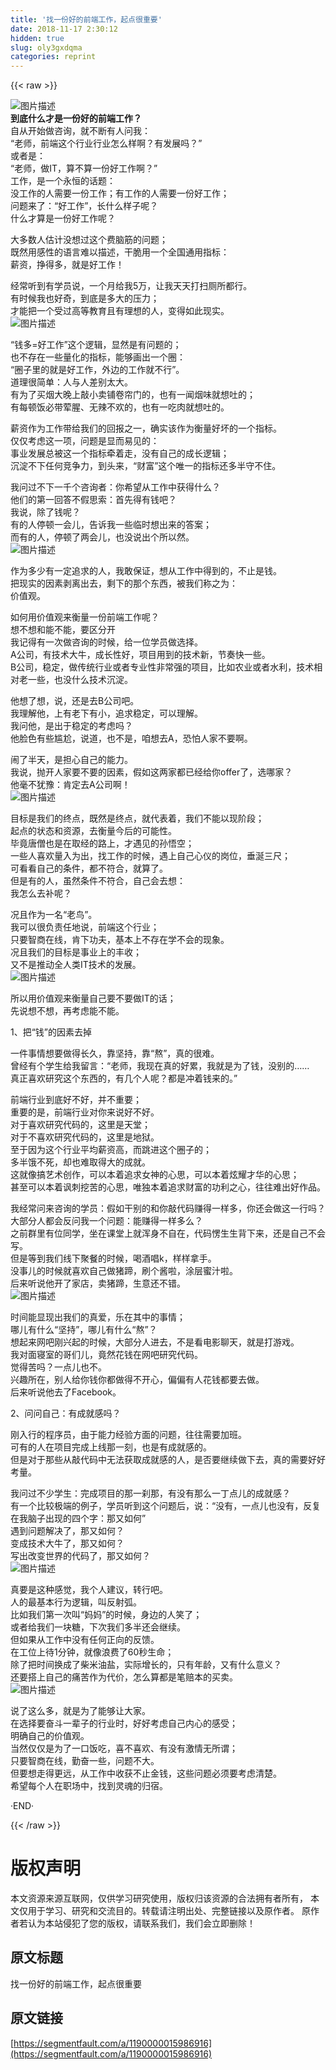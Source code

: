 ```yaml
---
title: '找一份好的前端工作，起点很重要' 
date: 2018-11-17 2:30:12
hidden: true
slug: oly3gxdqma
categories: reprint
---
```


{{< raw >}}
<p><span class="img-wrap"><img data-src="/img/bVbfe4y?w=1103&amp;h=727" src="https://static.alili.tech/img/bVbfe4y?w=1103&amp;h=727" alt="&#x56FE;&#x7247;&#x63CF;&#x8FF0;" title="&#x56FE;&#x7247;&#x63CF;&#x8FF0;" style="cursor:pointer;display:inline"></span><br><strong>&#x5230;&#x5E95;&#x4EC0;&#x4E48;&#x624D;&#x662F;&#x4E00;&#x4EFD;&#x597D;&#x7684;&#x524D;&#x7AEF;&#x5DE5;&#x4F5C;&#xFF1F;</strong><br>&#x81EA;&#x4ECE;&#x5F00;&#x59CB;&#x505A;&#x54A8;&#x8BE2;&#xFF0C;&#x5C31;&#x4E0D;&#x65AD;&#x6709;&#x4EBA;&#x95EE;&#x6211;&#xFF1A;<br>&#x201C;&#x8001;&#x5E08;&#xFF0C;&#x524D;&#x7AEF;&#x8FD9;&#x4E2A;&#x884C;&#x4E1A;&#x884C;&#x4E1A;&#x600E;&#x4E48;&#x6837;&#x554A;&#xFF1F;&#x6709;&#x53D1;&#x5C55;&#x5417;&#xFF1F;&#x201D;<br>&#x6216;&#x8005;&#x662F;&#xFF1A;<br>&#x201C;&#x8001;&#x5E08;&#xFF0C;&#x505A;IT&#xFF0C;&#x7B97;&#x4E0D;&#x7B97;&#x4E00;&#x4EFD;&#x597D;&#x5DE5;&#x4F5C;&#x554A;&#xFF1F;&#x201D;<br>&#x5DE5;&#x4F5C;&#xFF0C;&#x662F;&#x4E00;&#x4E2A;&#x6C38;&#x6052;&#x7684;&#x8BDD;&#x9898;&#xFF1A;<br>&#x6CA1;&#x5DE5;&#x4F5C;&#x7684;&#x4EBA;&#x9700;&#x8981;&#x4E00;&#x4EFD;&#x5DE5;&#x4F5C;&#xFF1B;&#x6709;&#x5DE5;&#x4F5C;&#x7684;&#x4EBA;&#x9700;&#x8981;&#x4E00;&#x4EFD;&#x597D;&#x5DE5;&#x4F5C;&#xFF1B;<br>&#x95EE;&#x9898;&#x6765;&#x4E86;&#xFF1A;&#x201C;&#x597D;&#x5DE5;&#x4F5C;&#x201D;&#xFF0C;&#x957F;&#x4EC0;&#x4E48;&#x6837;&#x5B50;&#x5462;&#xFF1F;<br>&#x4EC0;&#x4E48;&#x624D;&#x7B97;&#x662F;&#x4E00;&#x4EFD;&#x597D;&#x5DE5;&#x4F5C;&#x5462;&#xFF1F;</p><p>&#x5927;&#x591A;&#x6570;&#x4EBA;&#x4F30;&#x8BA1;&#x6CA1;&#x60F3;&#x8FC7;&#x8FD9;&#x4E2A;&#x8D39;&#x8111;&#x7B4B;&#x7684;&#x95EE;&#x9898;&#xFF1B;<br>&#x65E2;&#x7136;&#x7528;&#x611F;&#x6027;&#x7684;&#x8BED;&#x8A00;&#x96BE;&#x4EE5;&#x63CF;&#x8FF0;&#xFF0C;&#x5E72;&#x8106;&#x7528;&#x4E00;&#x4E2A;&#x5168;&#x56FD;&#x901A;&#x7528;&#x6307;&#x6807;&#xFF1A;<br>&#x85AA;&#x8D44;&#xFF0C;&#x6323;&#x5F97;&#x591A;&#xFF0C;&#x5C31;&#x662F;&#x597D;&#x5DE5;&#x4F5C;&#xFF01;</p><p>&#x7ECF;&#x5E38;&#x542C;&#x5230;&#x6709;&#x5B66;&#x5458;&#x8BF4;&#xFF0C;&#x4E00;&#x4E2A;&#x6708;&#x7ED9;&#x6211;5&#x4E07;&#xFF0C;&#x8BA9;&#x6211;&#x5929;&#x5929;&#x6253;&#x626B;&#x5395;&#x6240;&#x90FD;&#x884C;&#x3002;<br>&#x6709;&#x65F6;&#x5019;&#x6211;&#x4E5F;&#x597D;&#x5947;&#xFF0C;&#x5230;&#x5E95;&#x662F;&#x591A;&#x5927;&#x7684;&#x538B;&#x529B;&#xFF1B;<br>&#x624D;&#x80FD;&#x628A;&#x4E00;&#x4E2A;&#x53D7;&#x8FC7;&#x9AD8;&#x7B49;&#x6559;&#x80B2;&#x4E14;&#x6709;&#x7406;&#x60F3;&#x7684;&#x4EBA;&#xFF0C;&#x53D8;&#x5F97;&#x5982;&#x6B64;&#x73B0;&#x5B9E;&#x3002;<br><span class="img-wrap"><img data-src="/img/bVbfe4O?w=498&amp;h=251" src="https://static.alili.tech/img/bVbfe4O?w=498&amp;h=251" alt="&#x56FE;&#x7247;&#x63CF;&#x8FF0;" title="&#x56FE;&#x7247;&#x63CF;&#x8FF0;" style="cursor:pointer;display:inline"></span></p><p>&#x201C;&#x94B1;&#x591A;=&#x597D;&#x5DE5;&#x4F5C;&#x201D;&#x8FD9;&#x4E2A;&#x903B;&#x8F91;&#xFF0C;&#x663E;&#x7136;&#x662F;&#x6709;&#x95EE;&#x9898;&#x7684;&#xFF1B;<br>&#x4E5F;&#x4E0D;&#x5B58;&#x5728;&#x4E00;&#x4E9B;&#x91CF;&#x5316;&#x7684;&#x6307;&#x6807;&#xFF0C;&#x80FD;&#x591F;&#x753B;&#x51FA;&#x4E00;&#x4E2A;&#x5708;&#xFF1A;<br>&#x201C;&#x5708;&#x5B50;&#x91CC;&#x7684;&#x5C31;&#x662F;&#x597D;&#x5DE5;&#x4F5C;&#xFF0C;&#x5916;&#x8FB9;&#x7684;&#x5DE5;&#x4F5C;&#x5C31;&#x4E0D;&#x884C;&#x201D;&#x3002;<br>&#x9053;&#x7406;&#x5F88;&#x7B80;&#x5355;&#xFF1A;&#x4EBA;&#x4E0E;&#x4EBA;&#x5DEE;&#x522B;&#x592A;&#x5927;&#x3002;<br>&#x6709;&#x4E3A;&#x4E86;&#x4E70;&#x70DF;&#x5927;&#x665A;&#x4E0A;&#x6572;&#x5C0F;&#x5356;&#x94FA;&#x5377;&#x5E18;&#x95E8;&#x7684;&#xFF0C;&#x4E5F;&#x6709;&#x4E00;&#x95FB;&#x70DF;&#x5473;&#x5C31;&#x60F3;&#x5410;&#x7684;&#xFF1B;<br>&#x6709;&#x6BCF;&#x987F;&#x996D;&#x5FC5;&#x5E26;&#x8364;&#x8165;&#x3001;&#x65E0;&#x8FA3;&#x4E0D;&#x6B22;&#x7684;&#xFF0C;&#x4E5F;&#x6709;&#x4E00;&#x5403;&#x8089;&#x5C31;&#x60F3;&#x5410;&#x7684;&#x3002;</p><p>&#x85AA;&#x8D44;&#x4F5C;&#x4E3A;&#x5DE5;&#x4F5C;&#x5E26;&#x7ED9;&#x6211;&#x4EEC;&#x7684;&#x56DE;&#x62A5;&#x4E4B;&#x4E00;&#xFF0C;&#x786E;&#x5B9E;&#x8BE5;&#x4F5C;&#x4E3A;&#x8861;&#x91CF;&#x597D;&#x574F;&#x7684;&#x4E00;&#x4E2A;&#x6307;&#x6807;&#x3002;<br>&#x4EC5;&#x4EC5;&#x8003;&#x8651;&#x8FD9;&#x4E00;&#x9879;&#xFF0C;&#x95EE;&#x9898;&#x662F;&#x663E;&#x800C;&#x6613;&#x89C1;&#x7684;&#xFF1A;<br>&#x4E8B;&#x4E1A;&#x53D1;&#x5C55;&#x603B;&#x88AB;&#x8FD9;&#x4E00;&#x4E2A;&#x6307;&#x6807;&#x7275;&#x7740;&#x8D70;&#xFF0C;&#x6CA1;&#x6709;&#x81EA;&#x5DF1;&#x7684;&#x6210;&#x957F;&#x903B;&#x8F91;&#xFF1B;<br>&#x6C89;&#x6DC0;&#x4E0D;&#x4E0B;&#x4EFB;&#x4F55;&#x7ADE;&#x4E89;&#x529B;&#xFF0C;&#x5230;&#x5934;&#x6765;&#xFF0C;&#x201C;&#x8D22;&#x5BCC;&#x201D;&#x8FD9;&#x4E2A;&#x552F;&#x4E00;&#x7684;&#x6307;&#x6807;&#x8FD8;&#x591A;&#x534A;&#x5B88;&#x4E0D;&#x4F4F;&#x3002;</p><p>&#x6211;&#x95EE;&#x8FC7;&#x4E0D;&#x4E0B;&#x4E00;&#x5343;&#x4E2A;&#x54A8;&#x8BE2;&#x8005;&#xFF1A;&#x4F60;&#x5E0C;&#x671B;&#x4ECE;&#x5DE5;&#x4F5C;&#x4E2D;&#x83B7;&#x5F97;&#x4EC0;&#x4E48;&#xFF1F;<br>&#x4ED6;&#x4EEC;&#x7684;&#x7B2C;&#x4E00;&#x56DE;&#x7B54;&#x4E0D;&#x5047;&#x601D;&#x7D22;&#xFF1A;&#x9996;&#x5148;&#x5F97;&#x6709;&#x94B1;&#x5427;&#xFF1F;<br>&#x6211;&#x8BF4;&#xFF0C;&#x9664;&#x4E86;&#x94B1;&#x5462;&#xFF1F;<br>&#x6709;&#x7684;&#x4EBA;&#x505C;&#x987F;&#x4E00;&#x4F1A;&#x513F;&#xFF0C;&#x544A;&#x8BC9;&#x6211;&#x4E00;&#x4E9B;&#x4E34;&#x65F6;&#x60F3;&#x51FA;&#x6765;&#x7684;&#x7B54;&#x6848;&#xFF1B;<br>&#x800C;&#x6709;&#x7684;&#x4EBA;&#xFF0C;&#x505C;&#x987F;&#x4E86;&#x4E24;&#x4F1A;&#x513F;&#xFF0C;&#x4E5F;&#x6CA1;&#x8BF4;&#x51FA;&#x4E2A;&#x6240;&#x4EE5;&#x7136;&#x3002;<br><span class="img-wrap"><img data-src="/img/bVbfe4R?w=1620&amp;h=1080" src="https://static.alili.tech/img/bVbfe4R?w=1620&amp;h=1080" alt="&#x56FE;&#x7247;&#x63CF;&#x8FF0;" title="&#x56FE;&#x7247;&#x63CF;&#x8FF0;" style="cursor:pointer;display:inline"></span></p><p>&#x4F5C;&#x4E3A;&#x591A;&#x5C11;&#x6709;&#x4E00;&#x5B9A;&#x8FFD;&#x6C42;&#x7684;&#x4EBA;&#xFF0C;&#x6211;&#x6562;&#x4FDD;&#x8BC1;&#xFF0C;&#x60F3;&#x4ECE;&#x5DE5;&#x4F5C;&#x4E2D;&#x5F97;&#x5230;&#x7684;&#xFF0C;&#x4E0D;&#x6B62;&#x662F;&#x94B1;&#x3002;<br>&#x628A;&#x73B0;&#x5B9E;&#x7684;&#x56E0;&#x7D20;&#x5265;&#x79BB;&#x51FA;&#x53BB;&#xFF0C;&#x5269;&#x4E0B;&#x7684;&#x90A3;&#x4E2A;&#x4E1C;&#x897F;&#xFF0C;&#x88AB;&#x6211;&#x4EEC;&#x79F0;&#x4E4B;&#x4E3A;&#xFF1A;<br>&#x4EF7;&#x503C;&#x89C2;&#x3002;</p><p>&#x5982;&#x4F55;&#x7528;&#x4EF7;&#x503C;&#x89C2;&#x6765;&#x8861;&#x91CF;&#x4E00;&#x4EFD;&#x524D;&#x7AEF;&#x5DE5;&#x4F5C;&#x5462;&#xFF1F;<br>&#x60F3;&#x4E0D;&#x60F3;&#x548C;&#x80FD;&#x4E0D;&#x80FD;&#xFF0C;&#x8981;&#x533A;&#x5206;&#x5F00;<br>&#x6211;&#x8BB0;&#x5F97;&#x6709;&#x4E00;&#x6B21;&#x505A;&#x54A8;&#x8BE2;&#x7684;&#x65F6;&#x5019;&#xFF0C;&#x7ED9;&#x4E00;&#x4F4D;&#x5B66;&#x5458;&#x505A;&#x9009;&#x62E9;&#x3002;<br>A&#x516C;&#x53F8;&#xFF0C;&#x6709;&#x6280;&#x672F;&#x5927;&#x725B;&#xFF0C;&#x6210;&#x957F;&#x6027;&#x597D;&#xFF0C;&#x9879;&#x76EE;&#x7528;&#x5230;&#x7684;&#x6280;&#x672F;&#x65B0;&#xFF0C;&#x8282;&#x594F;&#x5FEB;&#x4E00;&#x4E9B;&#x3002;<br>B&#x516C;&#x53F8;&#xFF0C;&#x7A33;&#x5B9A;&#xFF0C;&#x505A;&#x4F20;&#x7EDF;&#x884C;&#x4E1A;&#x6216;&#x8005;&#x4E13;&#x4E1A;&#x6027;&#x975E;&#x5E38;&#x5F3A;&#x7684;&#x9879;&#x76EE;&#xFF0C;&#x6BD4;&#x5982;&#x519C;&#x4E1A;&#x6216;&#x8005;&#x6C34;&#x5229;&#xFF0C;&#x6280;&#x672F;&#x76F8;&#x5BF9;&#x8001;&#x4E00;&#x4E9B;&#xFF0C;&#x4E5F;&#x6CA1;&#x4EC0;&#x4E48;&#x6280;&#x672F;&#x6C89;&#x6DC0;&#x3002;</p><p>&#x4ED6;&#x60F3;&#x4E86;&#x60F3;&#xFF0C;&#x8BF4;&#xFF0C;&#x8FD8;&#x662F;&#x53BB;B&#x516C;&#x53F8;&#x5427;&#x3002;<br>&#x6211;&#x7406;&#x89E3;&#x4ED6;&#xFF0C;&#x4E0A;&#x6709;&#x8001;&#x4E0B;&#x6709;&#x5C0F;&#xFF0C;&#x8FFD;&#x6C42;&#x7A33;&#x5B9A;&#xFF0C;&#x53EF;&#x4EE5;&#x7406;&#x89E3;&#x3002;<br>&#x6211;&#x95EE;&#x4ED6;&#xFF0C;&#x662F;&#x51FA;&#x4E8E;&#x7A33;&#x5B9A;&#x7684;&#x8003;&#x8651;&#x5417;&#xFF1F;<br>&#x4ED6;&#x8138;&#x8272;&#x6709;&#x4E9B;&#x5C34;&#x5C2C;&#xFF0C;&#x8BF4;&#x9053;&#xFF0C;&#x4E5F;&#x4E0D;&#x662F;&#xFF0C;&#x54B1;&#x60F3;&#x53BB;A&#xFF0C;&#x6050;&#x6015;&#x4EBA;&#x5BB6;&#x4E0D;&#x8981;&#x554A;&#x3002;</p><p>&#x95F9;&#x4E86;&#x534A;&#x5929;&#xFF0C;&#x662F;&#x62C5;&#x5FC3;&#x81EA;&#x5DF1;&#x7684;&#x80FD;&#x529B;&#x3002;<br>&#x6211;&#x8BF4;&#xFF0C;&#x629B;&#x5F00;&#x4EBA;&#x5BB6;&#x8981;&#x4E0D;&#x8981;&#x7684;&#x56E0;&#x7D20;&#xFF0C;&#x5047;&#x5982;&#x8FD9;&#x4E24;&#x5BB6;&#x90FD;&#x5DF2;&#x7ECF;&#x7ED9;&#x4F60;offer&#x4E86;&#xFF0C;&#x9009;&#x54EA;&#x5BB6;&#xFF1F;<br>&#x4ED6;&#x6BEB;&#x4E0D;&#x72B9;&#x8C6B;&#xFF1A;&#x80AF;&#x5B9A;&#x53BB;A&#x516C;&#x53F8;&#x554A;&#xFF01;<br><span class="img-wrap"><img data-src="/img/bVbfe43?w=1620&amp;h=1080" src="https://static.alili.tech/img/bVbfe43?w=1620&amp;h=1080" alt="&#x56FE;&#x7247;&#x63CF;&#x8FF0;" title="&#x56FE;&#x7247;&#x63CF;&#x8FF0;" style="cursor:pointer"></span></p><p>&#x76EE;&#x6807;&#x662F;&#x6211;&#x4EEC;&#x7684;&#x7EC8;&#x70B9;&#xFF0C;&#x65E2;&#x7136;&#x662F;&#x7EC8;&#x70B9;&#xFF0C;&#x5C31;&#x4EE3;&#x8868;&#x7740;&#xFF0C;&#x6211;&#x4EEC;&#x4E0D;&#x80FD;&#x4EE5;&#x73B0;&#x9636;&#x6BB5;&#xFF1B;<br>&#x8D77;&#x70B9;&#x7684;&#x72B6;&#x6001;&#x548C;&#x8D44;&#x6E90;&#xFF0C;&#x53BB;&#x8861;&#x91CF;&#x4ECA;&#x540E;&#x7684;&#x53EF;&#x80FD;&#x6027;&#x3002;<br>&#x6BD5;&#x7ADF;&#x5510;&#x50E7;&#x4E5F;&#x662F;&#x5728;&#x53D6;&#x7ECF;&#x7684;&#x8DEF;&#x4E0A;&#xFF0C;&#x624D;&#x9047;&#x89C1;&#x7684;&#x5B59;&#x609F;&#x7A7A;&#xFF1B;<br>&#x4E00;&#x4E9B;&#x4EBA;&#x559C;&#x6B22;&#x91CF;&#x5165;&#x4E3A;&#x51FA;&#xFF0C;&#x627E;&#x5DE5;&#x4F5C;&#x7684;&#x65F6;&#x5019;&#xFF0C;&#x9047;&#x4E0A;&#x81EA;&#x5DF1;&#x5FC3;&#x4EEA;&#x7684;&#x5C97;&#x4F4D;&#xFF0C;&#x5782;&#x6D8E;&#x4E09;&#x5C3A;&#xFF1B;<br>&#x53EF;&#x770B;&#x770B;&#x81EA;&#x5DF1;&#x7684;&#x6761;&#x4EF6;&#xFF0C;&#x90FD;&#x4E0D;&#x7B26;&#x5408;&#xFF0C;&#x5C31;&#x7B97;&#x4E86;&#x3002;<br>&#x4F46;&#x662F;&#x6709;&#x7684;&#x4EBA;&#xFF0C;&#x867D;&#x7136;&#x6761;&#x4EF6;&#x4E0D;&#x7B26;&#x5408;&#xFF0C;&#x81EA;&#x5DF1;&#x4F1A;&#x53BB;&#x60F3;&#xFF1A;<br>&#x6211;&#x600E;&#x4E48;&#x53BB;&#x8865;&#x5462;&#xFF1F;</p><p>&#x51B5;&#x4E14;&#x4F5C;&#x4E3A;&#x4E00;&#x540D;&#x201C;&#x8001;&#x9E1F;&#x201D;&#x3002;<br>&#x6211;&#x53EF;&#x4EE5;&#x5F88;&#x8D1F;&#x8D23;&#x4EFB;&#x5730;&#x8BF4;&#xFF0C;&#x524D;&#x7AEF;&#x8FD9;&#x4E2A;&#x884C;&#x4E1A;&#xFF1B;<br>&#x53EA;&#x8981;&#x667A;&#x5546;&#x5728;&#x7EBF;&#xFF0C;&#x80AF;&#x4E0B;&#x529F;&#x592B;&#xFF0C;&#x57FA;&#x672C;&#x4E0A;&#x4E0D;&#x5B58;&#x5728;&#x5B66;&#x4E0D;&#x4F1A;&#x7684;&#x73B0;&#x8C61;&#x3002;<br>&#x51B5;&#x4E14;&#x6211;&#x4EEC;&#x7684;&#x76EE;&#x6807;&#x662F;&#x4E8B;&#x4E1A;&#x4E0A;&#x7684;&#x4E30;&#x6536;&#xFF1B;<br>&#x53C8;&#x4E0D;&#x662F;&#x63A8;&#x52A8;&#x5168;&#x4EBA;&#x7C7B;IT&#x6280;&#x672F;&#x7684;&#x53D1;&#x5C55;&#x3002;<br><span class="img-wrap"><img data-src="/img/bVbfe47?w=510&amp;h=340" src="https://static.alili.tech/img/bVbfe47?w=510&amp;h=340" alt="&#x56FE;&#x7247;&#x63CF;&#x8FF0;" title="&#x56FE;&#x7247;&#x63CF;&#x8FF0;" style="cursor:pointer;display:inline"></span></p><p>&#x6240;&#x4EE5;&#x7528;&#x4EF7;&#x503C;&#x89C2;&#x6765;&#x8861;&#x91CF;&#x81EA;&#x5DF1;&#x8981;&#x4E0D;&#x8981;&#x505A;IT&#x7684;&#x8BDD;&#xFF1B;<br>&#x5148;&#x8BF4;&#x60F3;&#x4E0D;&#x60F3;&#xFF0C;&#x518D;&#x8003;&#x8651;&#x80FD;&#x4E0D;&#x80FD;&#x3002;</p><p>1&#x3001;&#x628A;&#x201C;&#x94B1;&#x201D;&#x7684;&#x56E0;&#x7D20;&#x53BB;&#x6389;</p><p>&#x4E00;&#x4EF6;&#x4E8B;&#x60C5;&#x60F3;&#x8981;&#x505A;&#x5F97;&#x957F;&#x4E45;&#xFF0C;&#x9760;&#x575A;&#x6301;&#xFF0C;&#x9760;&#x201C;&#x71AC;&#x201D;&#xFF0C;&#x771F;&#x7684;&#x5F88;&#x96BE;&#x3002;<br>&#x66FE;&#x7ECF;&#x6709;&#x4E2A;&#x5B66;&#x751F;&#x7ED9;&#x6211;&#x7559;&#x8A00;&#xFF1A;&#x201C;&#x8001;&#x5E08;&#xFF0C;&#x6211;&#x73B0;&#x5728;&#x771F;&#x7684;&#x597D;&#x7D2F;&#xFF0C;&#x6211;&#x5C31;&#x662F;&#x4E3A;&#x4E86;&#x94B1;&#xFF0C;&#x6CA1;&#x522B;&#x7684;&#x2026;&#x2026;<br>&#x771F;&#x6B63;&#x559C;&#x6B22;&#x7814;&#x7A76;&#x8FD9;&#x4E2A;&#x4E1C;&#x897F;&#x7684;&#xFF0C;&#x6709;&#x51E0;&#x4E2A;&#x4EBA;&#x5462;&#xFF1F;&#x90FD;&#x662F;&#x51B2;&#x7740;&#x94B1;&#x6765;&#x7684;&#x3002;&#x201D;</p><p>&#x524D;&#x7AEF;&#x884C;&#x4E1A;&#x5230;&#x5E95;&#x597D;&#x4E0D;&#x597D;&#xFF0C;&#x5E76;&#x4E0D;&#x91CD;&#x8981;&#xFF1B;<br>&#x91CD;&#x8981;&#x7684;&#x662F;&#xFF0C;&#x524D;&#x7AEF;&#x884C;&#x4E1A;&#x5BF9;&#x4F60;&#x6765;&#x8BF4;&#x597D;&#x4E0D;&#x597D;&#x3002;<br>&#x5BF9;&#x4E8E;&#x559C;&#x6B22;&#x7814;&#x7A76;&#x4EE3;&#x7801;&#x7684;&#xFF0C;&#x8FD9;&#x91CC;&#x662F;&#x5929;&#x5802;&#xFF1B;<br>&#x5BF9;&#x4E8E;&#x4E0D;&#x559C;&#x6B22;&#x7814;&#x7A76;&#x4EE3;&#x7801;&#x7684;&#xFF0C;&#x8FD9;&#x91CC;&#x662F;&#x5730;&#x72F1;&#x3002;<br>&#x81F3;&#x4E8E;&#x56E0;&#x4E3A;&#x8FD9;&#x4E2A;&#x884C;&#x4E1A;&#x5E73;&#x5747;&#x85AA;&#x8D44;&#x9AD8;&#xFF0C;&#x800C;&#x8DF3;&#x8FDB;&#x8FD9;&#x4E2A;&#x5708;&#x5B50;&#x7684;&#xFF1B;<br>&#x591A;&#x534A;&#x997F;&#x4E0D;&#x6B7B;&#xFF0C;&#x5374;&#x4E5F;&#x96BE;&#x53D6;&#x5F97;&#x5927;&#x7684;&#x6210;&#x5C31;&#x3002;<br>&#x8FD9;&#x5C31;&#x50CF;&#x641E;&#x827A;&#x672F;&#x521B;&#x4F5C;&#xFF0C;&#x53EF;&#x4EE5;&#x672C;&#x7740;&#x8FFD;&#x6C42;&#x5973;&#x795E;&#x7684;&#x5FC3;&#x601D;&#xFF0C;&#x53EF;&#x4EE5;&#x672C;&#x7740;&#x70AB;&#x8000;&#x624D;&#x534E;&#x7684;&#x5FC3;&#x601D;&#xFF1B;<br>&#x751A;&#x81F3;&#x53EF;&#x4EE5;&#x672C;&#x7740;&#x8BBD;&#x523A;&#x6316;&#x82E6;&#x7684;&#x5FC3;&#x601D;&#xFF0C;&#x552F;&#x72EC;&#x672C;&#x7740;&#x8FFD;&#x6C42;&#x8D22;&#x5BCC;&#x7684;&#x529F;&#x5229;&#x4E4B;&#x5FC3;&#xFF0C;&#x5F80;&#x5F80;&#x96BE;&#x51FA;&#x597D;&#x4F5C;&#x54C1;&#x3002;</p><p>&#x6211;&#x7ECF;&#x5E38;&#x95EE;&#x6765;&#x54A8;&#x8BE2;&#x7684;&#x5B66;&#x5458;&#xFF1A;&#x5047;&#x5982;&#x5E72;&#x522B;&#x7684;&#x548C;&#x4F60;&#x6572;&#x4EE3;&#x7801;&#x8D5A;&#x5F97;&#x4E00;&#x6837;&#x591A;&#xFF0C;&#x4F60;&#x8FD8;&#x4F1A;&#x505A;&#x8FD9;&#x4E00;&#x884C;&#x5417;&#xFF1F;<br>&#x5927;&#x90E8;&#x5206;&#x4EBA;&#x90FD;&#x4F1A;&#x53CD;&#x95EE;&#x6211;&#x4E00;&#x4E2A;&#x95EE;&#x9898;&#xFF1A;&#x80FD;&#x8D5A;&#x5F97;&#x4E00;&#x6837;&#x591A;&#x4E48;&#xFF1F;<br>&#x4E4B;&#x524D;&#x7FA4;&#x91CC;&#x6709;&#x4F4D;&#x540C;&#x5B66;&#xFF0C;&#x5750;&#x5728;&#x8BFE;&#x5802;&#x4E0A;&#x5C31;&#x6D51;&#x8EAB;&#x4E0D;&#x81EA;&#x5728;&#xFF0C;&#x4EE3;&#x7801;&#x6123;&#x751F;&#x751F;&#x80CC;&#x4E0B;&#x6765;&#xFF0C;&#x8FD8;&#x662F;&#x81EA;&#x5DF1;&#x4E0D;&#x4F1A;&#x5199;&#x3002;<br>&#x4F46;&#x662F;&#x7B49;&#x5230;&#x6211;&#x4EEC;&#x7EBF;&#x4E0B;&#x805A;&#x9910;&#x7684;&#x65F6;&#x5019;&#xFF0C;&#x559D;&#x9152;&#x5531;k&#xFF0C;&#x6837;&#x6837;&#x62FF;&#x624B;&#x3002;<br>&#x6CA1;&#x4E8B;&#x513F;&#x7684;&#x65F6;&#x5019;&#x5C31;&#x559C;&#x6B22;&#x81EA;&#x5DF1;&#x505A;&#x732A;&#x8E44;&#xFF0C;&#x5237;&#x4E2A;&#x9171;&#x5566;&#xFF0C;&#x6D82;&#x5C42;&#x871C;&#x6C41;&#x5566;&#x3002;<br>&#x540E;&#x6765;&#x542C;&#x8BF4;&#x4ED6;&#x5F00;&#x4E86;&#x5BB6;&#x5E97;&#xFF0C;&#x5356;&#x732A;&#x8E44;&#xFF0C;&#x751F;&#x610F;&#x8FD8;&#x4E0D;&#x9519;&#x3002;<br><span class="img-wrap"><img data-src="/img/bVbfe48?w=1620&amp;h=1080" src="https://static.alili.tech/img/bVbfe48?w=1620&amp;h=1080" alt="&#x56FE;&#x7247;&#x63CF;&#x8FF0;" title="&#x56FE;&#x7247;&#x63CF;&#x8FF0;" style="cursor:pointer"></span></p><p>&#x65F6;&#x95F4;&#x80FD;&#x663E;&#x73B0;&#x51FA;&#x6211;&#x4EEC;&#x7684;&#x771F;&#x7231;&#xFF0C;&#x4E50;&#x5728;&#x5176;&#x4E2D;&#x7684;&#x4E8B;&#x60C5;&#xFF1B;<br>&#x54EA;&#x513F;&#x6709;&#x4EC0;&#x4E48;&#x201C;&#x575A;&#x6301;&#x201D;&#xFF0C;&#x54EA;&#x513F;&#x6709;&#x4EC0;&#x4E48;&#x201C;&#x71AC;&#x201D;&#xFF1F;<br>&#x60F3;&#x8D77;&#x6765;&#x7F51;&#x5427;&#x521A;&#x5174;&#x8D77;&#x7684;&#x65F6;&#x5019;&#xFF0C;&#x5927;&#x90E8;&#x5206;&#x4EBA;&#x8FDB;&#x53BB;&#xFF0C;&#x4E0D;&#x662F;&#x770B;&#x7535;&#x5F71;&#x804A;&#x5929;&#xFF0C;&#x5C31;&#x662F;&#x6253;&#x6E38;&#x620F;&#x3002;<br>&#x6211;&#x5BF9;&#x9762;&#x5BDD;&#x5BA4;&#x7684;&#x54E5;&#x4EEC;&#x513F;&#xFF0C;&#x7ADF;&#x7136;&#x82B1;&#x94B1;&#x5728;&#x7F51;&#x5427;&#x7814;&#x7A76;&#x4EE3;&#x7801;&#x3002;<br>&#x89C9;&#x5F97;&#x82E6;&#x5417;&#xFF1F;&#x4E00;&#x70B9;&#x513F;&#x4E5F;&#x4E0D;&#x3002;<br>&#x5174;&#x8DA3;&#x6240;&#x5728;&#xFF0C;&#x522B;&#x4EBA;&#x7ED9;&#x4F60;&#x94B1;&#x4F60;&#x90FD;&#x505A;&#x5F97;&#x4E0D;&#x5F00;&#x5FC3;&#xFF0C;&#x504F;&#x504F;&#x6709;&#x4EBA;&#x82B1;&#x94B1;&#x90FD;&#x8981;&#x53BB;&#x505A;&#x3002;<br>&#x540E;&#x6765;&#x542C;&#x8BF4;&#x4ED6;&#x53BB;&#x4E86;Facebook&#x3002;</p><p>2&#x3001;&#x95EE;&#x95EE;&#x81EA;&#x5DF1;&#xFF1A;&#x6709;&#x6210;&#x5C31;&#x611F;&#x5417;&#xFF1F;</p><p>&#x521A;&#x5165;&#x884C;&#x7684;&#x7A0B;&#x5E8F;&#x5458;&#xFF0C;&#x7531;&#x4E8E;&#x80FD;&#x529B;&#x7ECF;&#x9A8C;&#x65B9;&#x9762;&#x7684;&#x95EE;&#x9898;&#xFF0C;&#x5F80;&#x5F80;&#x9700;&#x8981;&#x52A0;&#x73ED;&#x3002;<br>&#x53EF;&#x6709;&#x7684;&#x4EBA;&#x5728;&#x9879;&#x76EE;&#x5B8C;&#x6210;&#x4E0A;&#x7EBF;&#x90A3;&#x4E00;&#x523B;&#xFF0C;&#x4E5F;&#x662F;&#x6709;&#x6210;&#x5C31;&#x611F;&#x7684;&#x3002;<br>&#x4F46;&#x662F;&#x5BF9;&#x4E8E;&#x90A3;&#x4E9B;&#x4ECE;&#x6572;&#x4EE3;&#x7801;&#x4E2D;&#x65E0;&#x6CD5;&#x83B7;&#x53D6;&#x6210;&#x5C31;&#x611F;&#x7684;&#x4EBA;&#xFF0C;&#x662F;&#x5426;&#x8981;&#x7EE7;&#x7EED;&#x505A;&#x4E0B;&#x53BB;&#xFF0C;&#x771F;&#x7684;&#x9700;&#x8981;&#x597D;&#x597D;&#x8003;&#x91CF;&#x3002;</p><p>&#x6211;&#x95EE;&#x8FC7;&#x4E0D;&#x5C11;&#x5B66;&#x751F;&#xFF1A;&#x5B8C;&#x6210;&#x9879;&#x76EE;&#x7684;&#x90A3;&#x4E00;&#x5239;&#x90A3;&#xFF0C;&#x6709;&#x6CA1;&#x6709;&#x90A3;&#x4E48;&#x4E00;&#x4E01;&#x70B9;&#x513F;&#x7684;&#x6210;&#x5C31;&#x611F;&#xFF1F;<br>&#x6709;&#x4E00;&#x4E2A;&#x6BD4;&#x8F83;&#x6781;&#x7AEF;&#x7684;&#x4F8B;&#x5B50;&#xFF0C;&#x5B66;&#x5458;&#x542C;&#x5230;&#x8FD9;&#x4E2A;&#x95EE;&#x9898;&#x540E;&#xFF0C;&#x8BF4;&#xFF1A;&#x201C;&#x6CA1;&#x6709;&#xFF0C;&#x4E00;&#x70B9;&#x513F;&#x4E5F;&#x6CA1;&#x6709;&#xFF0C;&#x53CD;&#x590D;&#x5728;&#x6211;&#x8111;&#x5B50;&#x51FA;&#x73B0;&#x7684;&#x56DB;&#x4E2A;&#x5B57;&#xFF1A;&#x90A3;&#x53C8;&#x5982;&#x4F55;&#x201D;<br>&#x9047;&#x5230;&#x95EE;&#x9898;&#x89E3;&#x51B3;&#x4E86;&#xFF0C;&#x90A3;&#x53C8;&#x5982;&#x4F55;&#xFF1F;<br>&#x53D8;&#x6210;&#x6280;&#x672F;&#x5927;&#x725B;&#x4E86;&#xFF0C;&#x90A3;&#x53C8;&#x5982;&#x4F55;&#xFF1F;<br>&#x5199;&#x51FA;&#x6539;&#x53D8;&#x4E16;&#x754C;&#x7684;&#x4EE3;&#x7801;&#x4E86;&#xFF0C;&#x90A3;&#x53C8;&#x5982;&#x4F55;&#xFF1F;<br><span class="img-wrap"><img data-src="/img/bVbfe5g?w=1620&amp;h=1080" src="https://static.alili.tech/img/bVbfe5g?w=1620&amp;h=1080" alt="&#x56FE;&#x7247;&#x63CF;&#x8FF0;" title="&#x56FE;&#x7247;&#x63CF;&#x8FF0;" style="cursor:pointer;display:inline"></span></p><p>&#x771F;&#x8981;&#x662F;&#x8FD9;&#x79CD;&#x611F;&#x89C9;&#xFF0C;&#x6211;&#x4E2A;&#x4EBA;&#x5EFA;&#x8BAE;&#xFF0C;&#x8F6C;&#x884C;&#x5427;&#x3002;<br>&#x4EBA;&#x7684;&#x6700;&#x57FA;&#x672C;&#x884C;&#x4E3A;&#x903B;&#x8F91;&#xFF0C;&#x53EB;&#x53CD;&#x5C04;&#x5F27;&#x3002;<br>&#x6BD4;&#x5982;&#x6211;&#x4EEC;&#x7B2C;&#x4E00;&#x6B21;&#x53EB;&#x201C;&#x5988;&#x5988;&#x201D;&#x7684;&#x65F6;&#x5019;&#xFF0C;&#x8EAB;&#x8FB9;&#x7684;&#x4EBA;&#x7B11;&#x4E86;&#xFF1B;<br>&#x6216;&#x8005;&#x7ED9;&#x6211;&#x4EEC;&#x4E00;&#x5757;&#x7CD6;&#xFF0C;&#x4E0B;&#x6B21;&#x6211;&#x4EEC;&#x591A;&#x534A;&#x8FD8;&#x4F1A;&#x7EE7;&#x7EED;&#x3002;<br>&#x4F46;&#x5982;&#x679C;&#x4ECE;&#x5DE5;&#x4F5C;&#x4E2D;&#x6CA1;&#x6709;&#x4EFB;&#x4F55;&#x6B63;&#x5411;&#x7684;&#x53CD;&#x9988;&#x3002;<br>&#x5728;&#x5DE5;&#x4F4D;&#x4E0A;&#x5F85;1&#x5206;&#x949F;&#xFF0C;&#x5C31;&#x50CF;&#x6D6A;&#x8D39;&#x4E86;60&#x79D2;&#x751F;&#x547D;&#xFF1B;<br>&#x9664;&#x4E86;&#x628A;&#x65F6;&#x95F4;&#x6362;&#x6210;&#x4E86;&#x67F4;&#x7C73;&#x6CB9;&#x76D0;&#xFF0C;&#x5B9E;&#x9645;&#x589E;&#x957F;&#x7684;&#xFF0C;&#x53EA;&#x6709;&#x5E74;&#x9F84;&#xFF0C;&#x53C8;&#x6709;&#x4EC0;&#x4E48;&#x610F;&#x4E49;&#xFF1F;<br>&#x8FD8;&#x8981;&#x642D;&#x4E0A;&#x81EA;&#x5DF1;&#x7684;&#x75DB;&#x82E6;&#x4F5C;&#x4E3A;&#x4EE3;&#x4EF7;&#xFF0C;&#x600E;&#x4E48;&#x7B97;&#x90FD;&#x662F;&#x7B14;&#x8D54;&#x672C;&#x7684;&#x4E70;&#x5356;&#x3002;<br><span class="img-wrap"><img data-src="/img/bVbfe5k?w=1616&amp;h=1080" src="https://static.alili.tech/img/bVbfe5k?w=1616&amp;h=1080" alt="&#x56FE;&#x7247;&#x63CF;&#x8FF0;" title="&#x56FE;&#x7247;&#x63CF;&#x8FF0;" style="cursor:pointer"></span></p><p>&#x8BF4;&#x4E86;&#x8FD9;&#x4E48;&#x591A;&#xFF0C;&#x5C31;&#x662F;&#x4E3A;&#x4E86;&#x80FD;&#x591F;&#x8BA9;&#x5927;&#x5BB6;&#x3002;<br>&#x5728;&#x9009;&#x62E9;&#x8981;&#x594B;&#x6597;&#x4E00;&#x8F88;&#x5B50;&#x7684;&#x884C;&#x4E1A;&#x65F6;&#xFF0C;&#x597D;&#x597D;&#x8003;&#x8651;&#x81EA;&#x5DF1;&#x5185;&#x5FC3;&#x7684;&#x611F;&#x53D7;&#xFF1B;<br>&#x660E;&#x786E;&#x81EA;&#x5DF1;&#x7684;&#x4EF7;&#x503C;&#x89C2;&#x3002;<br>&#x5F53;&#x7136;&#x4EC5;&#x4EC5;&#x662F;&#x4E3A;&#x4E86;&#x4E00;&#x53E3;&#x996D;&#x5403;&#xFF0C;&#x559C;&#x4E0D;&#x559C;&#x6B22;&#x3001;&#x6709;&#x6CA1;&#x6709;&#x6FC0;&#x60C5;&#x65E0;&#x6240;&#x8C13;&#xFF1B;<br>&#x53EA;&#x8981;&#x667A;&#x5546;&#x5728;&#x7EBF;&#xFF0C;&#x52E4;&#x594B;&#x4E00;&#x4E9B;&#xFF0C;&#x95EE;&#x9898;&#x4E0D;&#x5927;&#x3002;<br>&#x4F46;&#x8981;&#x60F3;&#x8D70;&#x5F97;&#x66F4;&#x8FDC;&#xFF0C;&#x4ECE;&#x5DE5;&#x4F5C;&#x4E2D;&#x6536;&#x83B7;&#x4E0D;&#x6B62;&#x91D1;&#x94B1;&#xFF0C;&#x8FD9;&#x4E9B;&#x95EE;&#x9898;&#x5FC5;&#x987B;&#x8981;&#x8003;&#x8651;&#x6E05;&#x695A;&#x3002;<br>&#x5E0C;&#x671B;&#x6BCF;&#x4E2A;&#x4EBA;&#x5728;&#x804C;&#x573A;&#x4E2D;&#xFF0C;&#x627E;&#x5230;&#x7075;&#x9B42;&#x7684;&#x5F52;&#x5BBF;&#x3002;</p><p>&#xB7;END&#xB7;</p>
{{< /raw >}}

# 版权声明
本文资源来源互联网，仅供学习研究使用，版权归该资源的合法拥有者所有，
本文仅用于学习、研究和交流目的。转载请注明出处、完整链接以及原作者。
原作者若认为本站侵犯了您的版权，请联系我们，我们会立即删除！

## 原文标题
找一份好的前端工作，起点很重要

## 原文链接
[https://segmentfault.com/a/1190000015986916](https://segmentfault.com/a/1190000015986916)

